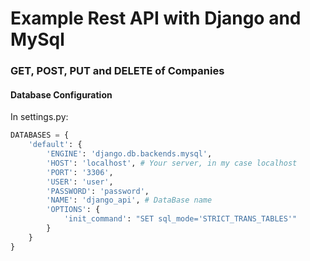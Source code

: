 # Example Rest API with Django and MySql

### GET, POST, PUT and DELETE of Companies

#### Database Configuration

In settings.py:

```python
DATABASES = {
    'default': {
        'ENGINE': 'django.db.backends.mysql',
        'HOST': 'localhost', # Your server, in my case localhost
        'PORT': '3306',
        'USER': 'user',
        'PASSWORD': 'password',
        'NAME': 'django_api', # DataBase name
        'OPTIONS': {
            'init_command': "SET sql_mode='STRICT_TRANS_TABLES'"
        }
    }
}
```